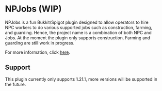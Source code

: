 # NPJobs (WIP)
NPJobs is a fun Bukkit/Spigot plugin designed to allow operators to hire NPC workers to do various supported jobs such as construction, farming, and guarding.
Hence, the project name is a combination of both NPC and Jobs. 
At the moment the plugin only supports construction. Farming and guarding are still work in progress.

For more information, click [here](https://directplan.work/npjobs/).
## Support
This plugin currently only supports 1.21.1, more versions will be supported in the future.
